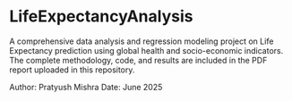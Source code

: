 # LifeExpectancyAnalysis
A comprehensive data analysis and regression modeling project on Life Expectancy prediction using global health and socio-economic indicators. 
The complete methodology, code, and results are included in the PDF report uploaded in this repository.

Author: Pratyush Mishra
Date: June 2025
